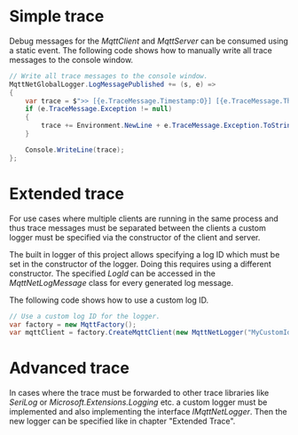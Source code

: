 # Simple trace
Debug messages for the _MqttClient_ and _MqttServer_ can be consumed using a static event. The following code shows how to manually write all trace messages to the console window.

```csharp
// Write all trace messages to the console window.
MqttNetGlobalLogger.LogMessagePublished += (s, e) =>
{
    var trace = $">> [{e.TraceMessage.Timestamp:O}] [{e.TraceMessage.ThreadId}] [{e.TraceMessage.Source}] [{e.TraceMessage.Level}]: {e.TraceMessage.Message}";
    if (e.TraceMessage.Exception != null)
    {
        trace += Environment.NewLine + e.TraceMessage.Exception.ToString();
    }

    Console.WriteLine(trace);
};
```

# Extended trace
For use cases where multiple clients are running in the same process and thus trace messages must be separated between the clients a custom logger must be specified via the constructor of the client and server. 

The built in logger of this project allows specifying a log ID which must be set in the constructor of the logger. Doing this requires using a different constructor. The specified _LogId_ can be accessed in the _MqttNetLogMessage_ class for every generated log message.

The following code shows how to use a custom log ID.

```csharp
// Use a custom log ID for the logger.
var factory = new MqttFactory();
var mqttClient = factory.CreateMqttClient(new MqttNetLogger("MyCustomId"));
```

# Advanced trace
In cases where the trace must be forwarded to other trace libraries like _SeriLog_ or _Microsoft.Extensions.Logging_ etc. a custom logger must be implemented and also implementing the interface _IMqttNetLogger_. Then the new logger can be specified like in chapter "Extended Trace".